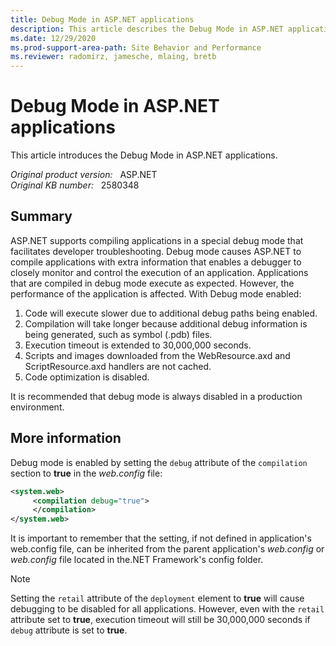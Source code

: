 ```yaml
---
title: Debug Mode in ASP.NET applications
description: This article describes the Debug Mode in ASP.NET applications.
ms.date: 12/29/2020
ms.prod-support-area-path: Site Behavior and Performance
ms.reviewer: radomirz, jamesche, mlaing, bretb
---
```

# Debug Mode in ASP.NET applications

This article introduces the Debug Mode in ASP.NET applications.

_Original product version:_ &nbsp; ASP.NET  
_Original KB number:_ &nbsp; 2580348

## Summary

ASP.NET supports compiling applications in a special debug mode that facilitates developer troubleshooting. Debug mode causes ASP.NET to compile applications with extra information that enables a debugger to closely monitor and control the execution of an application. Applications that are compiled in debug mode execute as expected. However, the performance of the application is affected. With Debug mode enabled:

1. Code will execute slower due to additional debug paths being enabled.
2. Compilation will take longer because additional debug information is being generated, such as symbol (.pdb) files.
3. Execution timeout is extended to 30,000,000 seconds.
4. Scripts and images downloaded from the WebResource.axd and ScriptResource.axd handlers are not cached.
5. Code optimization is disabled.

It is recommended that debug mode is always disabled in a production environment.

## More information

Debug mode is enabled by setting the `debug` attribute of the `compilation` section to **true** in the *web.config* file:

```xml
<system.web>
     <compilation debug="true">
     </compilation>
</system.web>
```

It is important to remember that the setting, if not defined in application's web.config file, can be inherited from the parent application's *web.config* or *web.config* file located in the.NET Framework's config folder.

> [!NOTE]
> Setting the `retail` attribute of the `deployment` element to **true**  will cause debugging to be disabled for all applications. However, even with the `retail` attribute set to **true**, execution timeout will still be 30,000,000 seconds if `debug` attribute is set to **true**.
